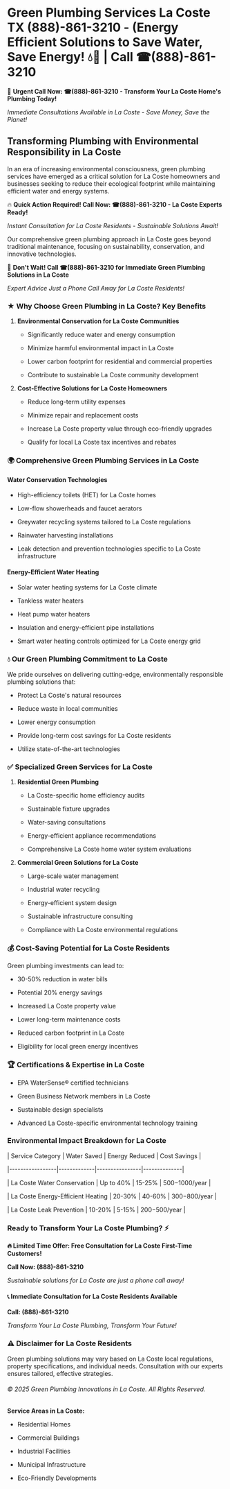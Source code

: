 # Green Plumbing Services La Coste TX (888)-861-3210 - (Energy Efficient Solutions to Save Water, Save Energy! 💧🌿 | Call ☎(888)-861-3210

🚨 **Urgent Call Now: ☎(888)-861-3210 - Transform Your La Coste Home's Plumbing Today!**
*Immediate Consultations Available in La Coste - Save Money, Save the Planet!*

## Transforming Plumbing with Environmental Responsibility in La Coste

In an era of increasing environmental consciousness, green plumbing services have emerged as a critical solution for La Coste homeowners and businesses seeking to reduce their ecological footprint while maintaining efficient water and energy systems. 

🔥 **Quick Action Required! Call Now: ☎(888)-861-3210 - La Coste Experts Ready!**
*Instant Consultation for La Coste Residents - Sustainable Solutions Await!*

Our comprehensive green plumbing approach in La Coste goes beyond traditional maintenance, focusing on sustainability, conservation, and innovative technologies.

🚨 **Don't Wait! Call ☎(888)-861-3210 for Immediate Green Plumbing Solutions in La Coste**
*Expert Advice Just a Phone Call Away for La Coste Residents!*

### ★ Why Choose Green Plumbing in La Coste? Key Benefits

1. **Environmental Conservation for La Coste Communities** 
   - Significantly reduce water and energy consumption
   - Minimize harmful environmental impact in La Coste
   - Lower carbon footprint for residential and commercial properties
   - Contribute to sustainable La Coste community development

2. **Cost-Effective Solutions for La Coste Homeowners** 
   - Reduce long-term utility expenses
   - Minimize repair and replacement costs
   - Increase La Coste property value through eco-friendly upgrades
   - Qualify for local La Coste tax incentives and rebates

### 🌍 Comprehensive Green Plumbing Services in La Coste

#### Water Conservation Technologies
- High-efficiency toilets (HET) for La Coste homes
- Low-flow showerheads and faucet aerators
- Greywater recycling systems tailored to La Coste regulations
- Rainwater harvesting installations
- Leak detection and prevention technologies specific to La Coste infrastructure

#### Energy-Efficient Water Heating
- Solar water heating systems for La Coste climate
- Tankless water heaters
- Heat pump water heaters
- Insulation and energy-efficient pipe installations
- Smart water heating controls optimized for La Coste energy grid

### 💧 Our Green Plumbing Commitment to La Coste

We pride ourselves on delivering cutting-edge, environmentally responsible plumbing solutions that:
- Protect La Coste's natural resources
- Reduce waste in local communities
- Lower energy consumption
- Provide long-term cost savings for La Coste residents
- Utilize state-of-the-art technologies

### ✅ Specialized Green Services for La Coste

1. **Residential Green Plumbing**
   - La Coste-specific home efficiency audits
   - Sustainable fixture upgrades
   - Water-saving consultations
   - Energy-efficient appliance recommendations
   - Comprehensive La Coste home water system evaluations

2. **Commercial Green Solutions for La Coste**
   - Large-scale water management
   - Industrial water recycling
   - Energy-efficient system design
   - Sustainable infrastructure consulting
   - Compliance with La Coste environmental regulations

### 💰 Cost-Saving Potential for La Coste Residents

Green plumbing investments can lead to:
- 30-50% reduction in water bills
- Potential 20% energy savings
- Increased La Coste property value
- Lower long-term maintenance costs
- Reduced carbon footprint in La Coste
- Eligibility for local green energy incentives

### 🏆 Certifications & Expertise in La Coste

- EPA WaterSense® certified technicians
- Green Business Network members in La Coste
- Sustainable design specialists
- Advanced La Coste-specific environmental technology training

### Environmental Impact Breakdown for La Coste

| Service Category | Water Saved | Energy Reduced | Cost Savings |
|-----------------|-------------|----------------|--------------|
| La Coste Water Conservation | Up to 40% | 15-25% | $500-$1000/year |
| La Coste Energy-Efficient Heating | 20-30% | 40-60% | $300-$800/year |
| La Coste Leak Prevention | 10-20% | 5-15% | $200-$500/year |

### Ready to Transform Your La Coste Plumbing? ⚡

**🔥 Limited Time Offer: Free Consultation for La Coste First-Time Customers!**

**Call Now: (888)-861-3210**
*Sustainable solutions for La Coste are just a phone call away!*

#### 📞 Immediate Consultation for La Coste Residents Available

**Call: (888)-861-3210**
*Transform Your La Coste Plumbing, Transform Your Future!*

### ⚠️ Disclaimer for La Coste Residents

Green plumbing solutions may vary based on La Coste local regulations, property specifications, and individual needs. Consultation with our experts ensures tailored, effective strategies.

###### © 2025 Green Plumbing Innovations in La Coste. All Rights Reserved.

**Service Areas in La Coste:** 
- Residential Homes
- Commercial Buildings
- Industrial Facilities
- Municipal Infrastructure
- Eco-Friendly Developments
